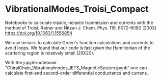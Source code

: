 # VibrationalModes_Troisi_Compact

Notebooks to calculate elastic,inelastic tranmission and currents with the method of Troisi, Ratner and Nitzan J. Chem. Phys. 118, 6072–6082 (2003) https://doi.org/10.1063/1.1556854

We use tensors to calculate Green's function calculations and currents to avoid loops. We found that our code is fast given the Hamiltonian of the scattering region is relatively small (20X20).

With the jupyternotebook "ChiralChain_Vibrationalmodes_IETS_MagneticSystem.ipynb" one can calculate first-and second-order differential conductancs and currens.
